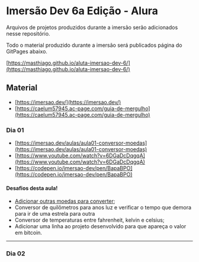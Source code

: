 # Imersão Dev 6a Edição - Alura

Arquivos de projetos produzidos durante a imersão serão adicionados nesse repositório.

Todo o material produzido durante a imersão será publicados página do GitPages abaixo.

[https://masthiago.github.io/aluta-imersao-dev-6/](https://masthiago.github.io/aluta-imersao-dev-6/)


## Material

* [https://imersao.dev/](https://imersao.dev/)
* [https://caelum57945.ac-page.com/guia-de-mergulho](https://caelum57945.ac-page.com/guia-de-mergulho)

### Dia 01

* [https://imersao.dev/aulas/aula01-conversor-moedas](https://imersao.dev/aulas/aula01-conversor-moedas)
* [https://www.youtube.com/watch?v=6DGaDcDqgqA](https://www.youtube.com/watch?v=6DGaDcDqgqA)
* [https://codepen.io/imersao-dev/pen/BapaBPO](https://codepen.io/imersao-dev/pen/BapaBPO)

#### Desafios desta aula!

* [Adicionar outras moedas para converter](https://masthiago.github.io/aluta-imersao-dev-6/dia1/desafio1/index.html);
* Conversor de quilômetros para anos luz e verificar o tempo que demora para ir de uma estrela para outra
* Conversor de temperaturas entre fahrenheit, kelvin e celsius;
* Adicionar uma linha ao projeto desenvolvido para que apareça o valor em bitcoin.

---

### Dia 02